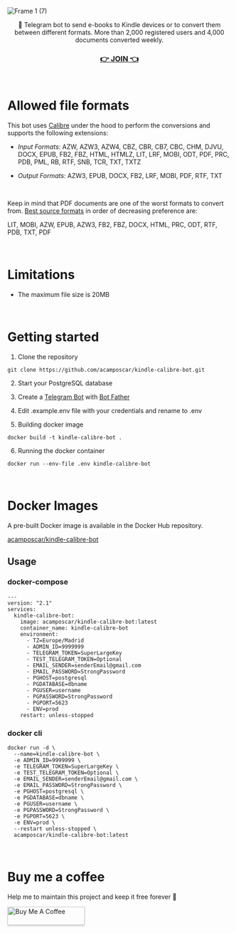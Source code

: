 ![Frame 1 (7)](https://user-images.githubusercontent.com/9263545/183492049-aa4a8da6-7c4a-476f-a213-c5e6e413ec06.png)

<p align='center'>🤖 Telegram bot to send e-books to Kindle devices or to convert them between different formats. More than 2,000 registered users and 4,000 documents converted weekly.</p>
<h3 align='center'><a href='https://t.me/KindleSendBot'>👉 JOIN 👈</a></h3>

<br>

# Allowed file formats

This bot uses [Calibre](https://calibre-ebook.com/) under the hood to perform the conversions and supports the following extensions:

- _Input Formats:_ AZW, AZW3, AZW4, CBZ, CBR, CB7, CBC, CHM, DJVU, DOCX, EPUB, FB2, FBZ, HTML, HTMLZ, LIT, LRF, MOBI, ODT, PDF, PRC, PDB, PML, RB, RTF, SNB, TCR, TXT, TXTZ

- _Output Formats:_ AZW3, EPUB, DOCX, FB2, LRF, MOBI, PDF, RTF, TXT

<br>

Keep in mind that PDF documents are one of the worst formats to convert from. [Best source formats](https://manual.calibre-ebook.com/faq.html#what-are-the-best-source-formats-to-convert) in order of decreasing preference are:

LIT, MOBI, AZW, EPUB, AZW3, FB2, FBZ, DOCX, HTML, PRC, ODT, RTF, PDB, TXT, PDF

<br>

# Limitations

- The maximum file size is 20MB

<br>

# Getting started

1. Clone the repository

```
git clone https://github.com/acamposcar/kindle-calibre-bot.git
```

2. Start your PostgreSQL database

3. Create a [Telegram Bot](https://core.telegram.org/bots) with [Bot Father](https://t.me/botfather)

4. Edit .example.env file with your credentials and rename to .env

5. Building docker image

```
docker build -t kindle-calibre-bot .
```

6. Running the docker container

```
docker run --env-file .env kindle-calibre-bot
```

<br>

# Docker Images

A pre-built Docker image is available in the Docker Hub repository.

[acamposcar/kindle-calibre-bot](https://hub.docker.com/r/acamposcar/kindle-calibre-bot)

## Usage

### docker-compose

```
---
version: "2.1"
services:
  kindle-calibre-bot:
    image: acamposcar/kindle-calibre-bot:latest
    container_name: kindle-calibre-bot
    environment:
      - TZ=Europe/Madrid
      - ADMIN_ID=9999999
      - TELEGRAM_TOKEN=SuperLargeKey
      - TEST_TELEGRAM_TOKEN=Optional
      - EMAIL_SENDER=senderEmail@gmail.com
      - EMAIL_PASSWORD=StrongPassword
      - PGHOST=postgresql
      - PGDATABASE=dbname
      - PGUSER=username
      - PGPASSWORD=StrongPassword
      - PGPORT=5623
      - ENV=prod
    restart: unless-stopped
```

### docker cli

```
docker run -d \
  --name=kindle-calibre-bot \
  -e ADMIN_ID=9999999 \
  -e TELEGRAM_TOKEN=SuperLargeKey \
  -e TEST_TELEGRAM_TOKEN=Optional \
  -e EMAIL_SENDER=senderEmail@gmail.com \
  -e EMAIL_PASSWORD=StrongPassword \
  -e PGHOST=postgresql \
  -e PGDATABASE=dbname \
  -e PGUSER=username \
  -e PGPASSWORD=StrongPassword \
  -e PGPORT=5623 \
  -e ENV=prod \
  --restart unless-stopped \
  acamposcar/kindle-calibre-bot:latest
```

<br>

# Buy me a coffee

Help me to maintain this project and keep it free forever 🚀

<a href="https://www.buymeacoffee.com/acamposcar" target="_blank"><img src="https://www.buymeacoffee.com/assets/img/custom_images/orange_img.png" alt="Buy Me A Coffee" style="height: 41px !important;width: 174px !important;box-shadow: 0px 3px 2px 0px rgba(190, 190, 190, 0.5) !important;-webkit-box-shadow: 0px 3px 2px 0px rgba(190, 190, 190, 0.5) !important;" ></a>
